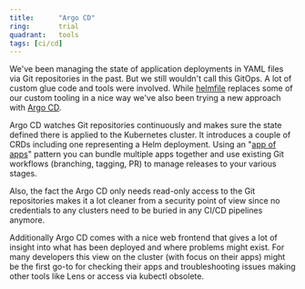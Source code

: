 ```yaml
---
title:      "Argo CD"
ring:       trial
quadrant:   tools
tags: [ci/cd]
---
```


We've been managing the state of application deployments in YAML files via Git repositories in the past. But we still wouldn't call this GitOps. A lot of custom glue code and tools were involved. While [helmfile](https://github.com/roboll/helmfile) replaces some of our custom tooling in a nice way we've also been trying a new approach with [Argo CD](https://argoproj.github.io/cd/). 

Argo CD watches Git repositories continuously and makes sure the state defined there is applied to the Kubernetes cluster. It introduces a couple of CRDs including one representing a Helm deployment. Using an "[app of apps](https://argo-cd.readthedocs.io/en/stable/operator-manual/cluster-bootstrapping/#app-of-apps-pattern)" pattern you can bundle multiple apps together and use existing Git workflows (branching, tagging, PR) to manage releases to your various stages. 

Also, the fact the Argo CD only needs read-only access to the Git repositories makes it a lot cleaner from a security point of view since no credentials to any clusters need to be buried in any CI/CD pipelines anymore.

Additionally Argo CD comes with a nice web frontend that gives a lot of insight into what has been deployed and where problems might exist. For many developers this view on the cluster (with focus on their apps) might be the first go-to for checking their apps and troubleshooting issues making other tools like Lens or access via kubectl obsolete.

